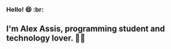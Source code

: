 ### Hello! :smile: :br:

## I'm Alex Assis, programming student and technology lover. :man_technologist:
